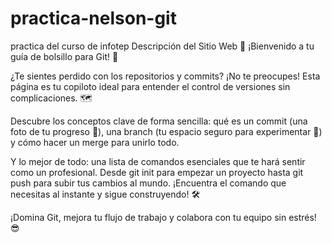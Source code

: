 # practica-nelson-git
practica del curso de infotep 
Descripción del Sitio Web 🚀
¡Bienvenido a tu guía de bolsillo para Git! 🎒

¿Te sientes perdido con los repositorios y commits? ¡No te preocupes! Esta página es tu copiloto ideal para entender el control de versiones sin complicaciones. 🗺️

Descubre los conceptos clave de forma sencilla: qué es un commit (una foto de tu progreso 📸), una branch (tu espacio seguro para experimentar 🧪) y cómo hacer un merge para unirlo todo.

Y lo mejor de todo: una lista de comandos esenciales que te hará sentir como un profesional. Desde git init para empezar un proyecto hasta git push para subir tus cambios al mundo. ¡Encuentra el comando que necesitas al instante y sigue construyendo! 🛠️

¡Domina Git, mejora tu flujo de trabajo y colabora con tu equipo sin estrés! 😎
